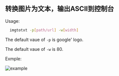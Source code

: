 ## 转换图片为文本，输出ASCII到控制台
Usage:
```sh
  imgtotxt -p[path/url] -w[width]
```
The default vaue of `-p` is google' logo.

The default vaue of `-w` is 80.

Exmple:

![example](https://github.com/zysidea/imgtotxt/blob/master/example.png)


